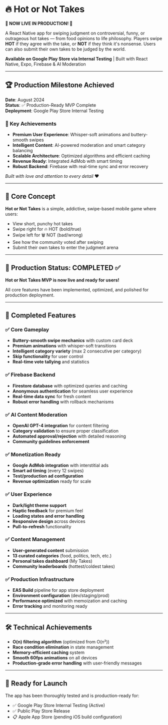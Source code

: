# 🔥 Hot or Not Takes

**🎉 NOW LIVE IN PRODUCTION! 🎉**

A React Native app for swiping judgment on controversial, funny, or outrageous hot takes — from food opinions to life philosophy. Players swipe **HOT** if they agree with the take, or **NOT** if they think it's nonsense. Users can also submit their own takes to be judged by the world.

**Available on Google Play Store via Internal Testing** | Built with React Native, Expo, Firebase & AI Moderation

---

## 🏆 Production Milestone Achieved

**Date**: August 2024  
**Status**: ✅ Production-Ready MVP Complete  
**Deployment**: Google Play Store Internal Testing  

### 🎯 Key Achievements
- **Premium User Experience**: Whisper-soft animations and buttery-smooth swipes
- **Intelligent Content**: AI-powered moderation and smart category balancing  
- **Scalable Architecture**: Optimized algorithms and efficient caching
- **Revenue Ready**: Integrated AdMob with smart timing
- **Robust Backend**: Firebase with real-time sync and error recovery

*Built with love and attention to every detail* ❤️

---

## 🧠 Core Concept

**Hot or Not Takes** is a simple, addictive, swipe-based mobile game where users:
- View short, punchy hot takes
- Swipe right for 🔥 HOT (bold/true)
- Swipe left for 🗑️ NOT (bad/wrong)
- See how the community voted after swiping
- Submit their own takes to enter the judgment arena

---

## 🎯 Production Status: COMPLETED ✅

**Hot or Not Takes MVP is now live and ready for users!** 

All core features have been implemented, optimized, and polished for production deployment.

---

## 🚀 Completed Features

### ✅ Core Gameplay
- **Buttery-smooth swipe mechanics** with custom card deck
- **Premium animations** with whisper-soft transitions
- **Intelligent category variety** (max 2 consecutive per category)
- **Skip functionality** for user control
- **Real-time vote tallying** and statistics

### ✅ Firebase Backend
- **Firestore database** with optimized queries and caching
- **Anonymous authentication** for seamless user experience  
- **Real-time data sync** for fresh content
- **Robust error handling** with rollback mechanisms

### ✅ AI Content Moderation
- **OpenAI GPT-4 integration** for content filtering
- **Category validation** to ensure proper classification
- **Automated approval/rejection** with detailed reasoning
- **Community guidelines enforcement**

### ✅ Monetization Ready
- **Google AdMob integration** with interstitial ads
- **Smart ad timing** (every 12 swipes)
- **Test/production ad configuration**
- **Revenue optimization** ready for scale

### ✅ User Experience
- **Dark/light theme support**
- **Haptic feedback** for premium feel
- **Loading states and error handling**
- **Responsive design** across devices
- **Pull-to-refresh** functionality

### ✅ Content Management
- **User-generated content** submission
- **13 curated categories** (food, politics, tech, etc.)
- **Personal takes dashboard** (My Takes)
- **Community leaderboards** (hottest/coldest takes)

### ✅ Production Infrastructure
- **EAS Build** pipeline for app store deployment
- **Environment configuration** (dev/staging/prod)
- **Performance optimized** with memoization and caching
- **Error tracking** and monitoring ready

---

## 🛠️ Technical Achievements

- **O(n) filtering algorithm** (optimized from O(n²))
- **Race condition elimination** in state management
- **Memory-efficient caching** system
- **Smooth 60fps animations** on all devices
- **Production-grade error handling** with user-friendly messages

---

## 🚀 Ready for Launch

The app has been thoroughly tested and is production-ready for:
- ✅ Google Play Store Internal Testing (Active)
- ✅ Public Play Store Release 
- 📋 Apple App Store (pending iOS build configuration)
